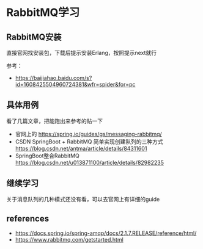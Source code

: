 # RabbitMQ学习

## RabbitMQ安装
直接官网找安装包，下载后提示安装Erlang，按照提示next就行

参考：

* https://baijiahao.baidu.com/s?id=1608425504960724381&wfr=spider&for=pc

## 具体用例
看了几篇文章，把能跑出来参考的贴一下
* 官网上的 https://spring.io/guides/gs/messaging-rabbitmq/
* CSDN SpringBoot + RabbitMQ 简单实现创建队列的三种方式 https://blog.csdn.net/antma/article/details/84311601
* SpringBoot整合RabbitMQ https://blog.csdn.net/u013871100/article/details/82982235

## 继续学习
关于消息队列的几种模式还没有看，可以去官网上有详细的guide

## references
* https://docs.spring.io/spring-amqp/docs/2.1.7.RELEASE/reference/html/
* https://www.rabbitmq.com/getstarted.html